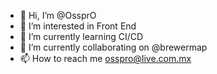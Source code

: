 - 👋 Hi, I’m @OssprO
- 👀 I’m interested in Front End
- 🌱 I’m currently learning CI/CD
- 💞️ I’m currently collaborating on @brewermap
- 📫 How to reach me osspro@live.com.mx

<!---
OssprO/OssprO is a ✨ special ✨ repository because its `README.md` (this file) appears on your GitHub profile.
You can click the Preview link to take a look at your changes.
--->
